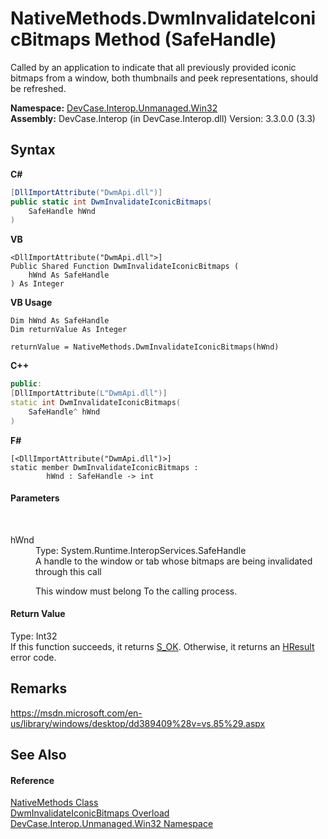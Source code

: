 # NativeMethods.DwmInvalidateIconicBitmaps Method (SafeHandle)
 

Called by an application to indicate that all previously provided iconic bitmaps from a window, both thumbnails and peek representations, should be refreshed.

**Namespace:**&nbsp;<a href="N_DevCase_Interop_Unmanaged_Win32">DevCase.Interop.Unmanaged.Win32</a><br />**Assembly:**&nbsp;DevCase.Interop (in DevCase.Interop.dll) Version: 3.3.0.0 (3.3)

## Syntax

**C#**<br />
``` C#
[DllImportAttribute("DwmApi.dll")]
public static int DwmInvalidateIconicBitmaps(
	SafeHandle hWnd
)
```

**VB**<br />
``` VB
<DllImportAttribute("DwmApi.dll">]
Public Shared Function DwmInvalidateIconicBitmaps ( 
	hWnd As SafeHandle
) As Integer
```

**VB Usage**<br />
``` VB Usage
Dim hWnd As SafeHandle
Dim returnValue As Integer

returnValue = NativeMethods.DwmInvalidateIconicBitmaps(hWnd)
```

**C++**<br />
``` C++
public:
[DllImportAttribute(L"DwmApi.dll")]
static int DwmInvalidateIconicBitmaps(
	SafeHandle^ hWnd
)
```

**F#**<br />
``` F#
[<DllImportAttribute("DwmApi.dll")>]
static member DwmInvalidateIconicBitmaps : 
        hWnd : SafeHandle -> int 

```


#### Parameters
&nbsp;<dl><dt>hWnd</dt><dd>Type: System.Runtime.InteropServices.SafeHandle<br />A handle to the window or tab whose bitmaps are being invalidated through this call 

 This window must belong To the calling process.</dd></dl>

#### Return Value
Type: Int32<br />If this function succeeds, it returns <a href="T_DevCase_Interop_Unmanaged_Win32_Enums_HResult">S_OK</a>. Otherwise, it returns an <a href="T_DevCase_Interop_Unmanaged_Win32_Enums_HResult">HResult</a> error code.

## Remarks
<a href="https://msdn.microsoft.com/en-us/library/windows/desktop/dd389409%28v=vs.85%29.aspx" target="_blank">https://msdn.microsoft.com/en-us/library/windows/desktop/dd389409%28v=vs.85%29.aspx</a>

## See Also


#### Reference
<a href="T_DevCase_Interop_Unmanaged_Win32_NativeMethods">NativeMethods Class</a><br /><a href="Overload_DevCase_Interop_Unmanaged_Win32_NativeMethods_DwmInvalidateIconicBitmaps">DwmInvalidateIconicBitmaps Overload</a><br /><a href="N_DevCase_Interop_Unmanaged_Win32">DevCase.Interop.Unmanaged.Win32 Namespace</a><br />